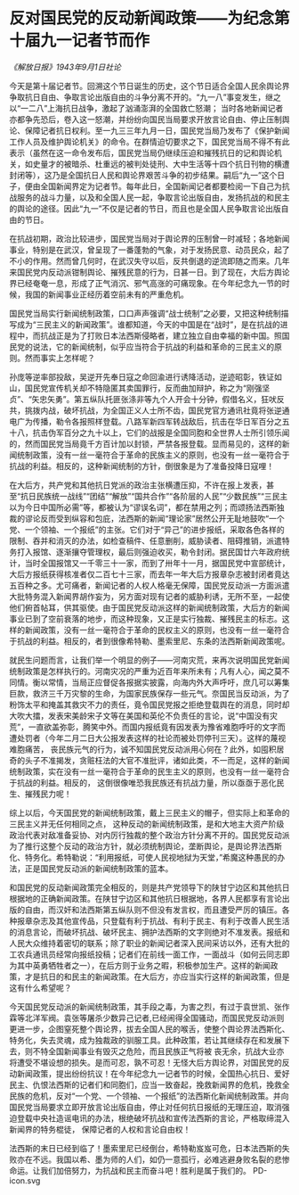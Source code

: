 # 反对国民党的反动新闻政策——为纪念第十届九一记者节而作

_《解放日报》1943年9月1日社论_

今天是第十届记者节。回溯这个节日诞生的历史，这个节日适合全国人民余舆论界争取抗日自由、争取言论出版自由的斗争分离不开的。“九一八”事变发生，继之以“一二八”上海抗日战争，激起了汹涌澎湃的全国救亡怒潮； 当时各地新闻记者亦都争先恐后，卷入这一怒潮，并纷纷向国民当局要求开放言论自由、停止压制舆论、保障记者抗日权利。至一九三三年九月一日，国民党当局乃发布了《保护新闻工作人员及维护舆论机关》的命令。在群情迫切要求之下，国民党当局不得不有此表示（虽然在这一命令发布后，国民党当局仍继续压迫和摧残抗日的记和舆论机关，如史量才的被暗杀、杜重远的被判处徒刑、大中生活等十四个抗日刊物的横遭封闭等），这乃是全国抗日人民和舆论界艰苦斗争的初步结果。嗣后“九一”这个日子，便由全国新闻界定为记者节。每年此日，全国新闻记者都要检阅一下自己为抗战服务的战斗力量，以及和全国人民一起，争取言论出版自由，发扬抗战的和民主的舆论的途径。因此“九一”不仅是记者的节日，而且也是全国人民争取言论出版自由的节日。

在抗战初期，政治比较进步，国民党当局对于舆论界的压制曾一时减轻；各地新闻事业，特别是在武汉，曾呈现了一番蓬勃的气象，对于发扬民意、动员民众，起了不小的作用。然而曾几何时，在武汉失守以后，反共倒退的逆流即随之而来。几年来国民党内反动派钳制舆论、摧残民意的行为，日甚一日。到了现在，大后方舆论界已经奄奄一息，形成了正气消沉、邪气高涨的可痛现象。在今年纪念九一节的时候，我国的新闻事业正经历着空前未有的严重危机。

国民党当局实行新闻统制政策，口口声声强调“战士统制”之必要，又把这种统制描写成为“三民主义的新闻政策”。谁都知道，今天的中国是在“战时”，是在抗战的进程中，而抗战正是为了打败日本法西斯侵略者，建立独立自由幸福的新中国。照国民党的说法，它的新闻统制，似乎应当符合于抗战的利益和革命的三民主义的原则。然而事实上怎样呢？

孙庞等逆率部投敌，吴逆开先奉日寇之命回渝进行诱降活动，逆迹昭彰，铁证如山，国民党宣传机关却不特隐匿其卖国罪行，反而曲加辩护，称之为“刚强坚贞”、“矢忠矢勇”。第五纵队托匪张涤非等九个人开会十分钟，假借名义，狂吠反共，挑拨内战，破坏抗战，为全国正义人士所不齿，国民党官方通讯社竟将张逆通电广为传播，勒令各报照样登载。八路军新四军转战敌后，抗击在华日军百分之五十八，抗击伪军百分之九十以上，它们的战报是全国同胞和全世界人士所引领乐闻的，然而国民党当局竟千方百计加以封锁，严禁各报登载。显而易见的，这样的新闻统制政策，没有一丝一毫符合于革命的民族主义的原则，也没有一丝一毫符合于抗战的利益。相反的，这种新闻统制的方针，倒很象是为了准备投降日寇哩！

在大后方，共产党和其他抗日党派的政治主张横遭压抑，不许在报上发表，甚至“抗日民族统一战线”“团结”“解放”“国共合作”“各阶层的人民”“少数民族”“三民主以为今日中国所必需”等，都被认为“谬误名词”，都在禁用之列；而颂扬法西斯独裁的谬论反而受到纵容和包庇，法西斯的新闻“理论家”居然公开无耻地鼓吹“一个党、一个领袖、一个报纸”的主张。它们对于“异己”的进步报纸，采取各色各样的限制、吞并和消灭的办法，如检查稿件、任意删削，威胁读者、阻碍推销，派遣特务打入报馆、逐渐攘夺管理权，最后则强迫收买，勒令封闭。据民国廿六年政府统计，当时全国报馆又一千零三十一家，而到了卅年十一月，据国民党中宣部统计，大后方报纸获得核准者仅二百七十三家，而去年一年大后方报章杂志被封闭者竟达五百种之多。尤可痛者，新闻记者的人权人格毫无保障，国民党反动派一方面派遣大批特务混入新闻界胡作妄为，另方面对现有记者的威胁利诱，无所不至，一起使他们俯首帖耳，供其驱使。由于国民党反动派这样的新闻统制政策，大后方的新闻事业已到了空前衰落的地步，而这种现象，又正是实行独裁、摧残民主的标志。这样的新闻政策，没有一丝一毫符合于革命的民权主义的原则，也没有一丝一毫符合于抗战的利益。相反的，者到很像希特勒、墨索里尼、东条的法西斯新闻政策呢。

就民生问题而言，让我们举一个明显的例子――河南灾荒，来再次说明国民党新闻统制政策是怎样执行的。河南灾况的严重为近百年来所未有；凡有人心，闻之莫不同情。衡以常情，当局正应督促各报据实披露，向海内外大声呼吁，庶几可以筹集巨款，救济三千万灾黎的生命，为国家民族保存一些元气。奈国民当反动派，为了粉饰太平和掩盖其救灾不力的责任，竟令国民党报之拒绝登载舆在的消息，同时却大吹大擂，发表宋美龄宋子文等在美国和英伦不负责任的言论，说“中国没有灾荒”，一直欲盖弥彰，腾笑中外。而国内报纸竟有因发表为豫省难胞呼吁的文字而遭处罚者（今年二月二日大公报发表这样的社论而被处罚停刊三天）。这样的蔑视难胞痛苦， 丧民族元气的行为，诚不知国民党反动派用心何在？此外，如囤积居奇的头子不准揭发，贪赃枉法的大官不准批评，诸如此类，不一而足，这样的新闻统制政策，实在没有一丝一毫符合于革命的民生主义的原则，也没有一丝一毫符合于抗战的利益。相反的， 这倒很像唯恐我民族还有抗战力量，所以亟亟于恶化民生、摧残民力呢！

综上以后，今天国民党的新闻统制政策，戴上三民主义的帽子，但实际上和革命的三民主义并无任何相同之点， 这种反动的新闻统制政策，是和大地主大资产阶级政治代表对敌准备妥协、对内厉行独裁的整个政治方针分离不开的。国民党反动派为了推行这整个反动的政治方针，就必须统制舆论，垄断舆论，是舆论界法西斯化、特务化。希特勒说：“利用报纸，可使人民视地狱为天堂，”希魔这种愚民的办法，正是国民党反动派的新闻统制政策的蓝本。

和国民党的反动新闻政策完全相反的，则是共产党领导下的陕甘宁边区和其他抗日根据地的正确新闻政策。在陕甘宁边区和其他抗日根据地，各界人民都享有言论出版的自由，而汉奸和法西斯第五纵队则不但没有发言权，而且遭受严厉的镇压。各种报章杂志及其他宣传品，只登载有利于抗战、有利于民主、有利于改善人民生活的消息言论，而破坏抗战、破坏民主、拥护法西斯的文字则绝对不准发表。报纸和人民大众维持着密切的联系；除了职业的新闻记者深入民间采访以外，还有大批的工农兵通讯员经常向报纸投稿；记者们在前线一面工作，一面战斗（如何云同志即为其中英勇牺牲者之一），在后方则于业务之暇，积极参加生产。这样的新闻政策，才是抗日的和民主的新闻政策。在大后方，亦应当实行这样的新闻政策，但是这有什么希望呢？

今天国民党反动派的新闻统制政策，其手段之毒，为害之烈，有过于袁世凯、张作霖等北洋军阀。袁张等屠杀少数异己记者,已经闹得全国骚动，而国民党反动派则更进一步，企图窒死整个舆论界，拔去全国人民的喉舌，使整个舆论界法西斯化、特务化，失去灵魂，成为独裁政的驯服工具。此种政策，若让其继续存在和发展下去，则不特全国新闻事业有毁灭之危险，而且民族正气将被 丧无余，抗战大业亦将遭受不堪设想的损失。是而可忍，孰不可忍！无怪大后方舆论界，对国民党的反动新闻政策，提出纷纷抗议！在今年纪念九一记者节的时候，全国热心抗日、爱好民主、仇恨法西斯的记者们和同胞们，应当一致奋起，挽救新闻界的危机，挽救全民族的危机，反对“一个党、一个领袖、一个报纸”的法西斯化新闻统制政策。并向国民党当局要求立即开放言论出版自由，停止对任何抗日报纸的无理压迫，取消强迫登载中央社造谣电讯的办法，根绝破坏抗战和宣传法西斯的言论，严格取缔混入新闻界的特务棍徒， 保障记者的人权和言论自由权！

法西斯的末日已经到临了！墨索里尼已经倒台，希特勒岌岌可危，日本法西斯的失败亦在不远。我国以希、墨为师的人们，如仍一意孤行，必难逃避身败名裂的悲惨命运。让我们加倍努力，为抗战和民主而奋斗吧！胜利是属于我们的。
PD-icon.svg 	
